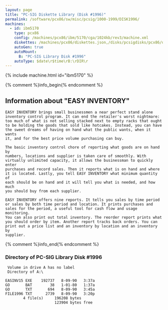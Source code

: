 ```yaml
---
layout: page
title: "PC-SIG Diskette Library (Disk #1996)"
permalink: /software/pcx86/sw/misc/pcsig/1000-1999/DISK1996/
machines:
  - id: ibm5170
    type: pcx86
    config: /machines/pcx86/ibm/5170/cga/1024kb/rev3/machine.xml
    diskettes: /machines/pcx86/diskettes.json,/disks/pcsigdisks/pcx86/diskettes.json
    autoGen: true
    autoMount:
      B: "PC-SIG Library Disk #1996"
    autoType: $date\r$time\rB:\rDIR\r
---
```


{% include machine.html id="ibm5170" %}

{% comment %}info_begin{% endcomment %}

## Information about "EASY INVENTORY"

    EASY INVENTORY brings small businessmen a near perfect stand alone
    inventory control program. It can end the retailer's worst nightmare:
    too much of what is not selling stacked next to empty racks that ought
    to be holding the goods that sold like hotcakes. Instead, you can have
    the sweet dreams of having on hand what the public wants, when it wants
    it, and for the best price volume purchasing can buy.
    
    The basic inventory control chore of reporting what goods are on hand by
    numbers, locations and supplier is taken care of smoothly. With
    virtually unlimited capacity, it allows the businessman to quickly enter
    purchases and record sales. Then it reports what is on hand and where
    it is located. Lastly, you tell EASY INVENTORY what minimum quantity of
    each should be on hand and it will tell you what is needed, and how much
    you should buy from each supplier.
    
    EASY INVENTORY offers nine reports. It tells you sales by time period
    or sales by both time period and location. It prints purchases and
    sales for the period, a useful tool for cash flow and usage monitoring.
    You can also print out total inventory. The reorder report prints what
    you should order by item. Another report tracks back orders. You can
    print out a price list and an inventory by location and an inventory by
    supplier.
{% comment %}info_end{% endcomment %}


### Directory of PC-SIG Library Disk #1996

     Volume in drive A has no label
     Directory of A:\

    EASINV15 EXE    192737   8-09-90   3:37a
    GO       BAT        38   1-01-80   1:37a
    GO       TXT       694   8-09-90   3:45a
    FILE1996 TXT      2739   8-09-90   3:20p
            4 file(s)     196208 bytes
                          123904 bytes free
